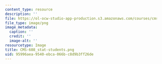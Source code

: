 ```yaml
---
content_type: resource
description: ''
file: https://ol-ocw-studio-app-production.s3.amazonaws.com/courses/cms-608-game-design-spring-2014/95996aea9540ebca066bc8d9b3ff26de_CMS-608_stat-students.png
file_type: image/png
image_metadata:
  caption: ''
  credit: ''
  image-alt: ''
resourcetype: Image
title: CMS-608_stat-students.png
uid: 95996aea-9540-ebca-066b-c8d9b3ff26de
---
```

